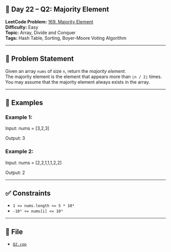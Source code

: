 ## 🧩 **Day 22 – Q2: Majority Element**

**LeetCode Problem:** [169. Majority Element](https://leetcode.com/problems/majority-element)  
**Difficulty:** Easy  
**Topic:** Array, Divide and Conquer  
**Tags:** Hash Table, Sorting, Boyer-Moore Voting Algorithm

---

## 📄 Problem Statement

Given an array `nums` of size `n`, return the _majority element_.  
The majority element is the element that appears more than `⌊n / 2⌋` times. You may assume that the majority element always exists in the array.

---

## 🧠 Examples

### Example 1:

Input: nums = [3,2,3]

Output: 3

### Example 2:

Input: nums = [2,2,1,1,1,2,2]

Output: 2

---

## ✅ Constraints

- `1 <= nums.length <= 5 * 10⁴`
- `-10⁹ <= nums[i] <= 10⁹`

---

## 📁 File

- [`Q2.cpp`](./Q2.cpp)
